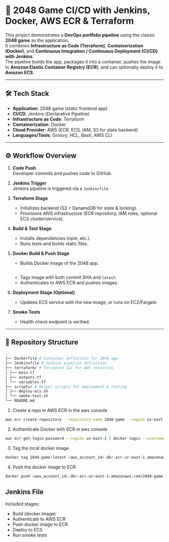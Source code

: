 # 🚀 2048 Game CI/CD with Jenkins, Docker, AWS ECR & Terraform

This project demonstrates a **DevOps portfolio pipeline** using the classic **2048 game** as the application.  
It combines **Infrastructure as Code (Terraform)**, **Containerization (Docker)**, and **Continuous Integration / Continuous Deployment (CI/CD) with Jenkins**.  
The pipeline builds the app, packages it into a container, pushes the image to **Amazon Elastic Container Registry (ECR)**, and can optionally deploy it to **Amazon ECS**.

---

## 🛠️ Tech Stack
- **Application**: 2048 game (static frontend app)
- **CI/CD**: Jenkins (Declarative Pipeline)
- **Infrastructure as Code**: Terraform
- **Containerization**: Docker
- **Cloud Provider**: AWS (ECR, ECS, IAM, S3 for state backend)
- **Languages/Tools**: Groovy, HCL, Bash, AWS CLI

---

## ⚙️ Workflow Overview

1. **Code Push**  
   Developer commits and pushes code to GitHub.

2. **Jenkins Trigger**  
   Jenkins pipeline is triggered via a `Jenkinsfile`.

3. **Terraform Stage**  
   - Initializes backend (S3 + DynamoDB for state & locking).  
   - Provisions AWS infrastructure (ECR repository, IAM roles, optional ECS cluster/service).  

4. **Build & Test Stage**  
   - Installs dependencies (npm, etc.).  
   - Runs tests and builds static files.  

5. **Docker Build & Push Stage**  
   - Builds Docker image of the 2048 app.  
   ```bash

   ```
   - Tags image with both commit SHA and `latest`.  
   - Authenticates to AWS ECR and pushes images.  

6. **Deployment Stage (Optional)**  
   - Updates ECS service with the new image, or runs on EC2/Fargate.  

7. **Smoke Tests**  
   - Health check endpoint is verified.  

---

## 📂 Repository Structure

```bash
.
├── Dockerfile # Container definition for 2048 app
├── Jenkinsfile # Jenkins pipeline definition
├── terraform/ # Terraform IaC for AWS resources
│ ├── main.tf
│ ├── outputs.tf
│ └── variables.tf
├── scripts/ # Helper scripts for deployment & testing
│ ├── deploy-ecs.sh
│ └── smoke-test.sh
└── README.md
```


1. Create a repo in AWS ECR in the aws console
```bash
aws ecr create-repository --repository-name 2048-game --region us-east-1
```

2. Authenticate  Docker with ECR in aws console
```bash
aws ecr get-login-password --region us-east-1 | docker login --username AWS --password-stdin <aws_account_id>.dkr.ecr.us-east-1.amazonaws.com
```

3. Tag the local docker image
```bash
docker tag 2048-game:latest <aws_account_id>.dkr.ecr.ur-east-1.amazonaws/2048-game:mdl8thzPE6GCJWhY3YQQAT51jOE6JjZeFdbCrLlulatest
```

4. Push the docker image to ECR
```bash 
docker push <aws_account_id>.dkr.ecr.us-east-1.amazonaws.com/2048-game:latest
```

## Jenkins File
Included stages:
- Build (docker image)
- Authenticate to AWS ECR 
- Push docker image to ECR
- Deploy to ECS
- Run smoke tests
